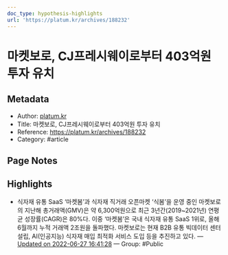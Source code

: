 ```yaml
---
doc_type: hypothesis-highlights
url: 'https://platum.kr/archives/188232'
---
```


# 마켓보로, CJ프레시웨이로부터 403억원 투자 유치

## Metadata
- Author: [platum.kr]()
- Title: 마켓보로, CJ프레시웨이로부터 403억원 투자 유치
- Reference: https://platum.kr/archives/188232
- Category: #article

## Page Notes
## Highlights
- 식자재 유통 SaaS ‘마켓봄’과 식자재 직거래 오픈마켓 ‘식봄’을 운영 중인 마켓보로의 지난해 총거래액(GMV)은 약 6,300억원으로 최근 3년간(2019~2021년) 연평균 성장률(CAGR)은 80%다. 이중 ‘마켓봄’은 국내 식자재 유통 SaaS 1위로, 올해 6월까지 누적 거래액 2조원을 돌파했다. 마켓보로는 현재 B2B 유통 빅데이터 센터 설립, AI(인공지능) 식자재 매입 최적화 서비스 도입 등을 추진하고 있다. — [Updated on 2022-06-27 16:41:28](https://hyp.is/jjHiWvXsEeypvmNfUqzW4w/platum.kr/archives/188232) — Group: #Public




